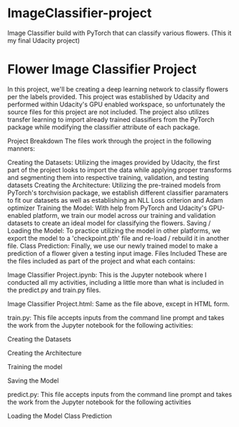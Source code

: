 # ImageClassifier-project
Image Classifier build with PyTorch that can classify various flowers. (This it my final Udacity project)


<h1>Flower Image Classifier Project</h1>
In this project, we'll be creating a deep learning network to classify flowers per the labels provided. This project was established by Udacity and performed within Udacity's GPU enabled workspace, so unfortunately the source files for this project are not included. The project also utilizes transfer learning to import already trained classifiers from the PyTorch package while modifying the classifier attribute of each package.

Project Breakdown
The files work through the project in the following manners:

Creating the Datasets: Utilizing the images provided by Udacity, the first part of the project looks to import the data while applying proper transforms and segmenting them into respective training, validation, and testing datasets
Creating the Architecture: Utilizing the pre-trained models from PyTorch's torchvision package, we establish different classifier paramaters to fit our datasets as well as establishing an NLL Loss criterion and Adam optimizer
Training the Model: With help from PyTorch and Udacity's GPU-enabled platform, we train our model across our training and validation datasets to create an ideal model for classifying the flowers.
Saving / Loading the Model: To practice utilizing the model in other platforms, we export the model to a 'checkpoint.pth' file and re-load / rebuild it in another file.
Class Prediction: Finally, we use our newly trained model to make a prediction of a flower given a testing input image.
Files Included
These are the files included as part of the project and what each contains:

Image Classifier Project.ipynb: This is the Jupyter notebook where I conducted all my activities, including a little more than what is included in the predict.py and train.py files.

Image Classifier Project.html: Same as the file above, except in HTML form.

train.py: This file accepts inputs from the command line prompt and takes the work from the Jupyter notebook for the following activities:

Creating the Datasets

Creating the Architecture

Training the model

Saving the Model

predict.py: This file accepts inputs from the command line prompt and takes the work from the Jupyter notebook for the following activities

Loading the Model
Class Prediction
